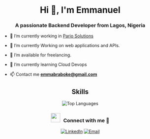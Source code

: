 <h1 align="center">Hi 👋, I'm Emmanuel</h1>
<h3 align="center">A passionate Backend Developer from Lagos, Nigeria</h3>


- 🔭 I’m currently working in <a href="https://www.pario.solutions/" target="blank">Pario Solutions</a>

- 🌱 I’m currently Working on web applications and APIs.

- 🤝 I’m available for freelancing.

- 🌱 I’m currently learning Cloud Devops

- 📫 Contact me **emmabraboke@gmail.com**


<h2 align="center">Skills</h2>
<p align="center">
  <img alt="Top Languages" src="https://github-readme-stats.vercel.app/api/top-langs/?username=emmabraboke&layout=compact&hide=html">
</p>

<h3 align="center" > <img src="https://media.giphy.com/media/iY8CRBdQXODJSCERIr/giphy.gif" width="30" height="30" style="margin-right: 10px;">Connect with me 🤝 </h3>
<p align="center">
  <a href="https://www.linkedin.com/in/emmanuelbraboke/"><img alt="LinkedIn" src="https://img.shields.io/badge/LinkedIn-Connect-blue?style=flat-square&logo=linkedin"></a>
  <a href="mailto:emmabraboke@gmail.com"><img alt="Email" src="https://img.shields.io/badge/Email-Say%20Hello-red?style=flat-square&logo=gmail&logoColor=white"></a>
  <!-- <a href="[Your Twitter Handle]"><img alt="Twitter" src="https://img.shields.io/badge/Twitter-Follow-blue?style=flat-square&logo=twitter&logoColor=white"></a> -->
</p>
